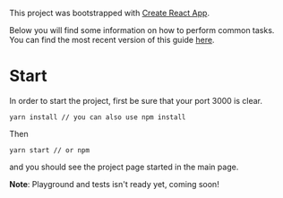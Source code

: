 This project was bootstrapped with [Create React App](https://github.com/facebookincubator/create-react-app).

Below you will find some information on how to perform common tasks.<br>
You can find the most recent version of this guide [here](https://github.com/facebookincubator/create-react-app/blob/master/packages/react-scripts/template/README.md).

# Start 
In order to start the project, first be sure that your port 3000 is clear.
```
yarn install // you can also use npm install
```

Then
```
yarn start // or npm
```
and you should see the project page started in the main page. 

**Note**: Playground and tests isn't ready yet, coming soon!